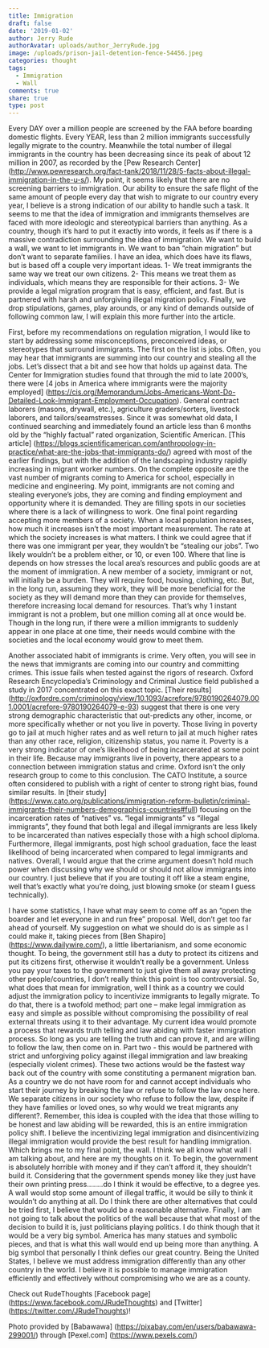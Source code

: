 ```yaml
---
title: Immigration
draft: false
date: '2019-01-02'
author: Jerry Rude
authorAvatar: uploads/author_JerryRude.jpg
image: /uploads/prison-jail-detention-fence-54456.jpeg
categories: thought
tags:
  - Immigration
  - Wall
comments: true
share: true
type: post
---
```

Every DAY over a million people are screened by the FAA before boarding domestic flights. Every YEAR, less than 2 million immigrants successfully legally migrate to the country. Meanwhile the total number of illegal immigrants in the country has been decreasing since its peak of about 12 million in 2007, as recorded by the [Pew Research Center] (http://www.pewresearch.org/fact-tank/2018/11/28/5-facts-about-illegal-immigration-in-the-u-s/). My point, it seems likely that there are no screening barriers to immigration. Our ability to ensure the safe flight of the same amount of people every day that wish to migrate to our country every year, I believe is a strong indication of our ability to handle such a task. It seems to me that the idea of immigration and immigrants themselves are faced with more ideologic and stereotypical barriers than anything. As a country, though it’s hard to put it exactly into words, it feels as if there is a massive contradiction surrounding the idea of immigration. We want to build a wall, we want to let immigrants in. We want to ban “chain migration” but don’t want to separate families. I have an idea, which does have its flaws, but is based off a couple very important ideas. 1- We treat immigrants the same way we treat our own citizens. 2- This means we treat them as individuals, which means they are responsible for their actions. 3- We provide a legal migration program that is easy, efficient, and fast. But is partnered with harsh and unforgiving illegal migration policy. Finally, we drop stipulations, games, play arounds, or any kind of demands outside of following common law, I will explain this more further into the article. 

First, before my recommendations on regulation migration, I would like to start by addressing some misconceptions, preconceived ideas, or stereotypes that surround immigrants. The first on the list is jobs. Often, you may hear that immigrants are summing into our country and stealing all the jobs. Let’s dissect that a bit and see how that holds up against data. The Center for Immigration studies found that through the mid to late 2000’s, there were [4 jobs in America where immigrants were the majority employed] (https://cis.org/Memorandum/Jobs-Americans-Wont-Do-Detailed-Look-Immigrant-Employment-Occupation). General contract laborers (masons, drywall, etc.), agriculture graders/sorters, livestock laborers, and tailors/seamstresses. Since it was somewhat old data, I continued searching and immediately found an article less than 6 months old by the “highly factual” rated organization, Scientific American. [This article] (https://blogs.scientificamerican.com/anthropology-in-practice/what-are-the-jobs-that-immigrants-do/) agreed with most of the earlier findings, but with the addition of the landscaping industry rapidly increasing in migrant worker numbers.  On the complete opposite are the vast number of migrants coming to America for school, especially in medicine and engineering. My point, immigrants are not coming and stealing everyone’s jobs, they are coming and finding employment and opportunity where it is demanded. They are filling spots in our societies where there is a lack of willingness to work. One final point regarding accepting more members of a society. When a local population increases, how much it increases isn’t the most important measurement. The rate at which the society increases is what matters. I think we could agree that if there was one immigrant per year, they wouldn’t be “stealing our jobs”. Two likely wouldn’t be a problem either, or 10, or even 100. Where that line is depends on how stresses the local area’s resources and public goods are at the moment of immigration. A new member of a society, immigrant or not, will initially be a burden. They will require food, housing, clothing, etc. But, in the long run, assuming they work, they will be more beneficial for the society as they will demand more than they can provide for themselves, therefore increasing local demand for resources. That’s why 1 instant immigrant is not a problem, but one million coming all at once would be. Though in the long run, if there were a million immigrants to suddenly appear in one place at one time, their needs would combine with the societies and the local economy would grow to meet them. 

Another associated habit of immigrants is crime. Very often, you will see in the news that immigrants are coming into our country and committing crimes. This issue fails when tested against the rigors of research.   Oxford Research Encyclopedia’s Criminology and Criminal Justice field published a study in 2017 concentrated on this exact topic. [Their results] (http://oxfordre.com/criminology/view/10.1093/acrefore/9780190264079.001.0001/acrefore-9780190264079-e-93) suggest that there is one very strong demographic characteristic that out-predicts any other, income, or more specifically whether or not you live in poverty. Those living in poverty go to jail at much higher rates and as well return to jail at much higher rates than any other race, religion, citizenship status, you name it. Poverty is a very strong indicator of one’s likelihood of being incarcerated at some point in their life. Because may immigrants live in poverty, there appears to a connection between immigration status and crime. Oxford isn’t the only research group to come to this conclusion. The CATO Institute, a source often considered to publish with a right of center to strong right bias, found similar results. In [their study] (https://www.cato.org/publications/immigration-reform-bulletin/criminal-immigrants-their-numbers-demographics-countries#full) focusing on the incarceration rates of “natives” vs. “legal immigrants” vs “illegal immigrants”, they found that both legal and illegal immigrants are less likely to be incarcerated than natives especially those with a high school diploma. Furthermore, illegal immigrants, post high school graduation, face the least likelihood of being incarcerated when compared to legal immigrants and natives.  Overall, I would argue that the crime argument doesn’t hold much power when discussing why we should or should not allow immigrants into our country. I just believe that if you are touting it off like a steam engine, well that’s exactly what you’re doing, just blowing smoke (or steam I guess technically). 

I have some statistics, I have what may seem to come off as an “open the boarder and let everyone in and run free” proposal. Well, don’t get too far ahead of yourself.  My suggestion on what we should do is as simple as I could make it, taking pieces from [Ben Shapiro] (https://www.dailywire.com/), a little libertarianism, and some economic thought. To being, the government still has a duty to protect its citizens and put its citizens first, otherwise it wouldn’t really be a government. Unless you pay your taxes to the government to just give them all away protecting other people/countries, I don’t really think this point is too controversial. So, what does that mean for immigration, well I think as a country we could adjust the immigration policy to incentivize immigrants to legally migrate. To do that, there is a twofold method; part one – make legal immigration as easy and simple as possible without compromising the possibility of real external threats using it to their advantage. My current idea would promote a process that rewards truth telling and law abiding with faster immigration process. So long as you are telling the truth and can prove it, and are willing to follow the law, then come on in. Part two - this would be partnered with strict and unforgiving policy against illegal immigration and law breaking (especially violent crimes). These two actions would be the fastest way back out of the country with some constituting a permanent migration ban. As a country we do not have room for and cannot accept individuals who start their journey by breaking the law or refuse to follow the law once here. We separate citizens in our society who refuse to follow the law, despite if they have families or loved ones, so why would we treat migrants any different?. Remember, this idea is coupled with the idea that those willing to be honest and law abiding will be rewarded, this is an entire immigration policy shift. I believe the incentivizing legal immigration and disincentivizing illegal immigration would provide the best result for handling immigration. Which brings me to my final point, the wall. I think we all know what wall I am talking about, and here are my thoughts on it. To begin, the government is absolutely horrible with money and if they can’t afford it, they shouldn’t build it. Considering that the government spends money like they just have their own printing press……..do I think it would be effective, to a degree yes. A wall would stop some amount of illegal traffic, it would be silly to think it wouldn’t do anything at all. Do I think there are other alternatives that could be tried first, I believe that would be a reasonable alternative. Finally, I am not going to talk about the politics of the wall because that what most of the decision to build it is, just politicians playing politics. I do think though that it would be a very big symbol. America has many statues and symbolic pieces, and that is what this wall would end up being more than anything. A big symbol that personally I think defies our great country. Being the United States, I believe we must address immigration differently than any other country in the world. I believe it is possible to manage immigration efficiently and effectively without compromising who we are as a county.  

Check out RudeThoughts [Facebook page] (https://www.facebook.com/JRudeThoughts) and [Twitter] (https://twitter.com/JRudeThoughts)!

Photo provided by [Babawawa] (https://pixabay.com/en/users/babawawa-299001/) through [Pexel.com] (https://www.pexels.com/)
